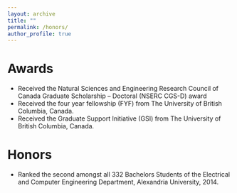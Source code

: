 ```yaml
---
layout: archive
title: ""
permalink: /honors/
author_profile: true
---
```


# Awards

- Received the Natural Sciences and Engineering Research Council of Canada Graduate Scholarship – Doctoral (NSERC CGS-D) award
- Received the four year fellowship (FYF) from The University of British Columbia, Canada.
- Received the Graduate Support Initiative (GSI) from The University of British Columbia, Canada.

# Honors
- Ranked the second amongst all 332 Bachelors Students of the Electrical and Computer Engineering Department, Alexandria University, 2014.

